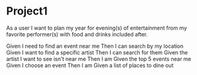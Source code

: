 # Project1
As a user I want to plan my year for evening(s) of entertainment from my favorite performer(s) with food and drinks included after.

Given I need to find an event near me
Then I can search by my location
Given I want to find a specific artist
Then I can search for them
Given the artist I want to see isn't near me
Then I am Given the top 5 events near me
Given I choose an event
Then I am Given a list of places to dine out
<!-- 
first page with be where you put your zip
New
2:08
next will be the artist you want to find 

granted I dont find my art-->
